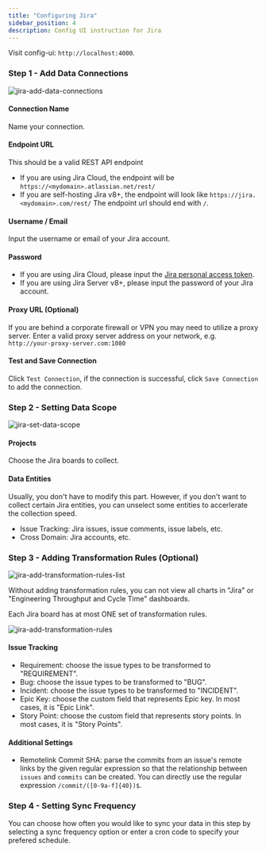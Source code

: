 ```yaml
---
title: "Configuring Jira"
sidebar_position: 4
description: Config UI instruction for Jira
---
```


Visit config-ui: `http://localhost:4000`.
### Step 1 - Add Data Connections
![jira-add-data-connections](/img/ConfigUI/jira-add-data-connections.png)

#### Connection Name
Name your connection.

#### Endpoint URL
This should be a valid REST API endpoint
   - If you are using Jira Cloud, the endpoint will be `https://<mydomain>.atlassian.net/rest/`
   - If you are self-hosting Jira v8+, the endpoint will look like `https://jira.<mydomain>.com/rest/`
The endpoint url should end with `/`.

#### Username / Email
Input the username or email of your Jira account.


#### Password
- If you are using Jira Cloud, please input the [Jira personal access token](https://confluence.atlassian.com/enterprise/using-personal-access-tokens-1026032365.html).
- If you are using Jira Server v8+, please input the password of your Jira account.

#### Proxy URL (Optional)
If you are behind a corporate firewall or VPN you may need to utilize a proxy server. Enter a valid proxy server address on your network, e.g. `http://your-proxy-server.com:1080`

#### Test and Save Connection
Click `Test Connection`, if the connection is successful, click `Save Connection` to add the connection.


### Step 2 - Setting Data Scope
![jira-set-data-scope](/img/ConfigUI/jira-set-data-scope.png)

#### Projects
Choose the Jira boards to collect.

#### Data Entities
Usually, you don't have to modify this part. However, if you don't want to collect certain Jira entities, you can unselect some entities to accerlerate the collection speed.
- Issue Tracking: Jira issues, issue comments, issue labels, etc.
- Cross Domain: Jira accounts, etc.

### Step 3 - Adding Transformation Rules (Optional)
![jira-add-transformation-rules-list](/img/ConfigUI/jira-add-transformation-rules-list.png)
 
Without adding transformation rules, you can not view all charts in "Jira" or "Engineering Throughput and Cycle Time" dashboards.<br/>

Each Jira board has at most ONE set of transformation rules.

![jira-add-transformation-rules](/img/ConfigUI/jira-add-transformation-rules.png)

#### Issue Tracking

- Requirement: choose the issue types to be transformed to "REQUIREMENT".
- Bug: choose the issue types to be transformed to "BUG".
- Incident: choose the issue types to be transformed to "INCIDENT".
- Epic Key: choose the custom field that represents Epic key. In most cases, it is "Epic Link".
- Story Point: choose the custom field that represents story points. In most cases, it is "Story Points".

#### Additional Settings
- Remotelink Commit SHA: parse the commits from an issue's remote links by the given regular expression so that the relationship between `issues` and `commits` can be created. You can directly use the regular expression `/commit/([0-9a-f]{40})$`.

### Step 4 - Setting Sync Frequency
You can choose how often you would like to sync your data in this step by selecting a sync frequency option or enter a cron code to specify your prefered schedule.
